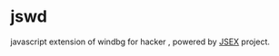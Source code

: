 # jswd

javascript extension of windbg for hacker , powered by [JSEX](https://github.com/tinysec/jsex) project.
